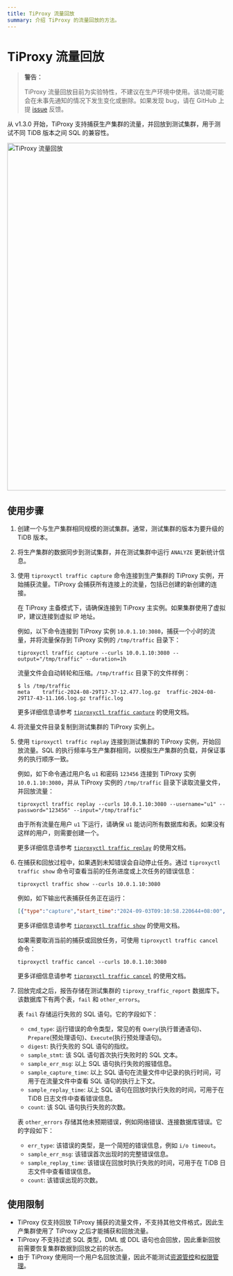 ```yaml
---
title: TiProxy 流量回放
summary: 介绍 TiProxy 的流量回放的方法。
---
```


# TiProxy 流量回放

> **警告：**
>
> TiProxy 流量回放目前为实验特性，不建议在生产环境中使用。该功能可能会在未事先通知的情况下发生变化或删除。如果发现 bug，请在 GitHub 上提 [issue](https://github.com/pingcap/tiproxy/issues) 反馈。

从 v1.3.0 开始，TiProxy 支持捕获生产集群的流量，并回放到测试集群，用于测试不同 TiDB 版本之间 SQL 的兼容性。

<img src="https://download.pingcap.com/images/docs-cn/tiproxy/tiproxy-traffic-replay.png" alt="TiProxy 流量回放" width="800" />

## 使用步骤

1. 创建一个与生产集群相同规模的测试集群。通常，测试集群的版本为要升级的 TiDB 版本。
2. 将生产集群的数据同步到测试集群，并在测试集群中运行 `ANALYZE` 更新统计信息。
3. 使用 `tiproxyctl traffic capture` 命令连接到生产集群的 TiProxy 实例，开始捕获流量。TiProxy 会捕获所有连接上的流量，包括已创建的新创建的连接。

    在 TiProxy 主备模式下，请确保连接到 TiProxy 主实例。如果集群使用了虚拟 IP，建议连接到虚拟 IP 地址。

    例如，以下命令连接到 TiProxy 实例 `10.0.1.10:3080`，捕获一个小时的流量，并将流量保存到 TiProxy 实例的 `/tmp/traffic` 目录下：
    
    ```shell
    tiproxyctl traffic capture --curls 10.0.1.10:3080 --output="/tmp/traffic" --duration=1h
    ```

    流量文件会自动转轮和压缩。`/tmp/traffic` 目录下的文件样例：

    ```shell
    $ ls /tmp/traffic
    meta    traffic-2024-08-29T17-37-12.477.log.gz  traffic-2024-08-29T17-43-11.166.log.gz traffic.log
    ```
    
    更多详细信息请参考 [`tiproxyctl traffic capture`](/tiproxy/tiproxy-command-line-flags.md#traffic-capture) 的使用文档。

4. 将流量文件目录复制到测试集群的 TiProxy 实例上。
5. 使用 `tiproxyctl traffic replay` 连接到测试集群的 TiProxy 实例，开始回放流量。SQL 的执行频率与生产集群相同，以模拟生产集群的负载，并保证事务的执行顺序一致。

    例如，如下命令通过用户名 `u1` 和密码 `123456` 连接到 TiProxy 实例 `10.0.1.10:3080`，并从 TiProxy 实例的 `/tmp/traffic` 目录下读取流量文件，并回放流量：

    ```shell
    tiproxyctl traffic replay --curls 10.0.1.10:3080 --username="u1" --password="123456" --input="/tmp/traffic"
    ```

    由于所有流量在用户 `u1` 下运行，请确保 `u1` 能访问所有数据库和表。如果没有这样的用户，则需要创建一个。

    更多详细信息请参考 [`tiproxyctl traffic replay`](/tiproxy/tiproxy-command-line-flags.md#traffic-replay) 的使用文档。

6. 在捕获和回放过程中，如果遇到未知错误会自动停止任务。通过 `tiproxyctl traffic show` 命令可查看当前的任务进度或上次任务的错误信息：

    ```shell
    tiproxyctl traffic show --curls 10.0.1.10:3080
    ```

    例如，如下输出代表捕获任务正在运行：

    ```json
    [{"type":"capture","start_time":"2024-09-03T09:10:58.220644+08:00","duration":"2h","progress":"45%","status":"running"}]
    ```

    更多详细信息请参考 [`tiproxyctl traffic show`](/tiproxy/tiproxy-command-line-flags.md#traffic-show) 的使用文档。

    如果需要取消当前的捕获或回放任务，可使用 `tiproxyctl traffic cancel` 命令：

    ```shell
    tiproxyctl traffic cancel --curls 10.0.1.10:3080
    ```

    更多详细信息请参考 [`tiproxyctl traffic cancel`](/tiproxy/tiproxy-command-line-flags.md#traffic-cancel) 的使用文档。

7. 回放完成之后，报告存储在测试集群的 `tiproxy_traffic_report` 数据库下。该数据库下有两个表，`fail` 和 `other_errors`。

    表 `fail` 存储运行失败的 SQL 语句。它的字段如下：

    - `cmd_type`: 运行错误的命令类型，常见的有 `Query`(执行普通语句)、`Prepare`(预处理语句)、`Execute`(执行预处理语句)。
    - `digest`: 执行失败的 SQL 语句的指纹。
    - `sample_stmt`: 该 SQL 语句首次执行失败时的 SQL 文本。
    - `sample_err_msg`: 以上 SQL 语句执行失败的报错信息。
    - `sample_capture_time`: 以上 SQL 语句在流量文件中记录的执行时间，可用于在流量文件中查看 SQL 语句的执行上下文。
    - `sample_replay_time`: 以上 SQL 语句在回放时执行失败的时间，可用于在 TiDB 日志文件中查看错误信息。
    - `count`: 该 SQL 语句执行失败的次数。

    表 `other_errors` 存储其他未预期错误，例如网络错误、连接数据库错误。它的字段如下：

    - `err_type`: 该错误的类型，是一个简短的错误信息，例如 `i/o timeout`。
    - `sample_err_msg`: 该错误首次出现时的完整错误信息。
    - `sample_replay_time`: 该错误在回放时执行失败的时间，可用于在 TiDB 日志文件中查看错误信息。
    - `count`: 该错误出现的次数。

## 使用限制

- TiProxy 仅支持回放 TiProxy 捕获的流量文件，不支持其他文件格式，因此生产集群使用了 TiProxy 之后才能捕获和回放流量。
- TiProxy 不支持过滤 SQL 类型，DML 或 DDL 语句也会回放，因此重新回放前需要恢复集群数据到回放之前的状态。
- 由于 TiProxy 使用同一个用户名回放流量，因此不能测试[资源管控](/tidb-resource-control.md)和[权限管理](/privilege-management.md)。
